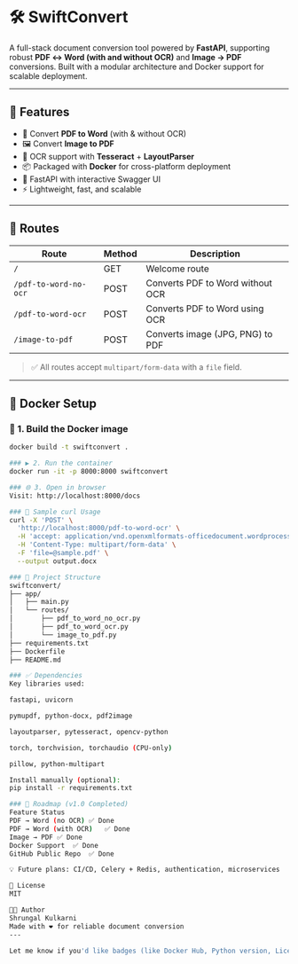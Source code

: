 # 🛠️ SwiftConvert

A full-stack document conversion tool powered by **FastAPI**, supporting robust **PDF ↔ Word (with and without OCR)** and **Image → PDF** conversions. Built with a modular architecture and Docker support for scalable deployment.

---

## 🚀 Features

- 🔄 Convert **PDF to Word** (with & without OCR)
- 🖼️ Convert **Image to PDF**
- 🤖 OCR support with **Tesseract** + **LayoutParser**
- 📦 Packaged with **Docker** for cross-platform deployment
- 🧪 FastAPI with interactive Swagger UI
- ⚡ Lightweight, fast, and scalable

---

## 📁 Routes

| Route | Method | Description |
|-------|--------|-------------|
| `/` | GET | Welcome route |
| `/pdf-to-word-no-ocr` | POST | Converts PDF to Word without OCR |
| `/pdf-to-word-ocr` | POST | Converts PDF to Word using OCR |
| `/image-to-pdf` | POST | Converts image (JPG, PNG) to PDF |

> ✅ All routes accept `multipart/form-data` with a `file` field.

---

## 🐳 Docker Setup

### 🔧 1. Build the Docker image
```bash
docker build -t swiftconvert .

### ▶️ 2. Run the container
docker run -it -p 8000:8000 swiftconvert

### 🌐 3. Open in browser
Visit: http://localhost:8000/docs

### 📌 Sample curl Usage
curl -X 'POST' \
  'http://localhost:8000/pdf-to-word-ocr' \
  -H 'accept: application/vnd.openxmlformats-officedocument.wordprocessingml.document' \
  -H 'Content-Type: multipart/form-data' \
  -F 'file=@sample.pdf' \
  --output output.docx

### 📁 Project Structure
swiftconvert/
├── app/
│   ├── main.py
│   └── routes/
│       ├── pdf_to_word_no_ocr.py
│       ├── pdf_to_word_ocr.py
│       └── image_to_pdf.py
├── requirements.txt
├── Dockerfile
├── README.md

### ✅ Dependencies
Key libraries used:

fastapi, uvicorn

pymupdf, python-docx, pdf2image

layoutparser, pytesseract, opencv-python

torch, torchvision, torchaudio (CPU-only)

pillow, python-multipart

Install manually (optional):
pip install -r requirements.txt

### 📌 Roadmap (v1.0 Completed)
Feature	Status
PDF → Word (no OCR)	✅ Done
PDF → Word (with OCR)	✅ Done
Image → PDF	✅ Done
Docker Support	✅ Done
GitHub Public Repo	✅ Done

💡 Future plans: CI/CD, Celery + Redis, authentication, microservices

📜 License
MIT

👨‍💻 Author
Shrungal Kulkarni
Made with ❤️ for reliable document conversion
---

Let me know if you'd like badges (like Docker Hub, Python version, License, etc.) or a shorter version for a private/internal repo.
